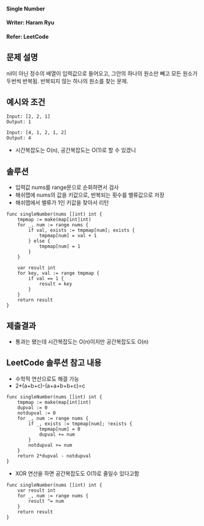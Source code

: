 #### Single Number 
#### Writer: Haram Ryu
#### Refer: LeetCode

## 문제 설명  
nil이 아닌 정수의 배열이 입력값으로 들어오고, 그안의 하나의 원소만 빼고 모든 원소가 두번씩 반복됨. 반복되지 않는 하나의 원소를 찾는 문제.

## 예시와 조건
```
Input: [2, 2, 1]
Output: 1
```
```
Input: [4, 1, 2, 1, 2]
Output: 4
```
- 시간복잡도는 O(n), 공간복잡도는 O(1)로 할 수 있겠니

## 솔루션
- 입력값 nums를 range문으로 순회하면서 검사
- 해쉬맵에 nums의 값을 키값으로, 반복되는 횟수를 밸류값으로 저장
- 해쉬맵에서 밸류가 1인 키값을 찾아서 리턴
```
func singleNumber(nums []int) int {
	tmpmap := make(map[int]int)
	for _, num := range nums {
		if val, exists := tmpmap[num]; exists {
			tmpmap[num] = val + 1
		} else {
			tmpmap[num] = 1
		}
	}

	var result int
	for key, val := range tmpmap {
		if val == 1 {
			result = key
		}
	}
	return result
}
```

## 제출결과
- 통과는 됐는데 시간복잡도는 O(n)이지만 공간복잡도도 O(n)

## LeetCode 솔루션 참고 내용
- 수학적 연산으로도 해결 가능
- 2*(a+b+c)-(a+a+b+b+c)=c
```
func singleNumber(nums []int) int {
	tmpmap := make(map[int]int)
	dupval := 0
	notdupval := 0
	for _, num := range nums {
		if _, exists := tmpmap[num]; !exists {
			tmpmap[num] = 0
			dupval += num
		}
		notdupval += num
	}
	return 2*dupval - notdupval
}
```
- XOR 연산을 하면 공간복잡도도 O(1)로 줄일수 있다고함
```
func singleNumber(nums []int) int {
	var result int
	for _, num := range nums {
		result ^= num
	}
	return result
}
```
